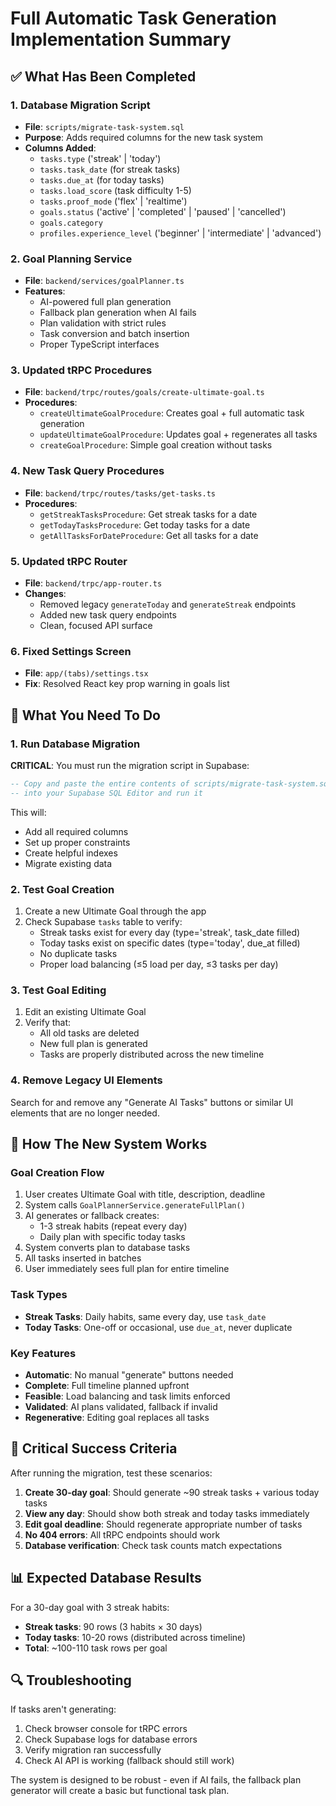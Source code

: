 # Full Automatic Task Generation Implementation Summary

## ✅ What Has Been Completed

### 1. Database Migration Script
- **File**: `scripts/migrate-task-system.sql`
- **Purpose**: Adds required columns for the new task system
- **Columns Added**:
  - `tasks.type` ('streak' | 'today')
  - `tasks.task_date` (for streak tasks)
  - `tasks.due_at` (for today tasks)
  - `tasks.load_score` (task difficulty 1-5)
  - `tasks.proof_mode` ('flex' | 'realtime')
  - `goals.status` ('active' | 'completed' | 'paused' | 'cancelled')
  - `goals.category`
  - `profiles.experience_level` ('beginner' | 'intermediate' | 'advanced')

### 2. Goal Planning Service
- **File**: `backend/services/goalPlanner.ts`
- **Features**:
  - AI-powered full plan generation
  - Fallback plan generation when AI fails
  - Plan validation with strict rules
  - Task conversion and batch insertion
  - Proper TypeScript interfaces

### 3. Updated tRPC Procedures
- **File**: `backend/trpc/routes/goals/create-ultimate-goal.ts`
- **Procedures**:
  - `createUltimateGoalProcedure`: Creates goal + full automatic task generation
  - `updateUltimateGoalProcedure`: Updates goal + regenerates all tasks
  - `createGoalProcedure`: Simple goal creation without tasks

### 4. New Task Query Procedures
- **File**: `backend/trpc/routes/tasks/get-tasks.ts`
- **Procedures**:
  - `getStreakTasksProcedure`: Get streak tasks for a date
  - `getTodayTasksProcedure`: Get today tasks for a date
  - `getAllTasksForDateProcedure`: Get all tasks for a date

### 5. Updated tRPC Router
- **File**: `backend/trpc/app-router.ts`
- **Changes**:
  - Removed legacy `generateToday` and `generateStreak` endpoints
  - Added new task query endpoints
  - Clean, focused API surface

### 6. Fixed Settings Screen
- **File**: `app/(tabs)/settings.tsx`
- **Fix**: Resolved React key prop warning in goals list

## 🔧 What You Need To Do

### 1. Run Database Migration
**CRITICAL**: You must run the migration script in Supabase:

```sql
-- Copy and paste the entire contents of scripts/migrate-task-system.sql
-- into your Supabase SQL Editor and run it
```

This will:
- Add all required columns
- Set up proper constraints
- Create helpful indexes
- Migrate existing data

### 2. Test Goal Creation
1. Create a new Ultimate Goal through the app
2. Check Supabase `tasks` table to verify:
   - Streak tasks exist for every day (type='streak', task_date filled)
   - Today tasks exist on specific dates (type='today', due_at filled)
   - No duplicate tasks
   - Proper load balancing (≤5 load per day, ≤3 tasks per day)

### 3. Test Goal Editing
1. Edit an existing Ultimate Goal
2. Verify that:
   - All old tasks are deleted
   - New full plan is generated
   - Tasks are properly distributed across the new timeline

### 4. Remove Legacy UI Elements
Search for and remove any "Generate AI Tasks" buttons or similar UI elements that are no longer needed.

## 🎯 How The New System Works

### Goal Creation Flow
1. User creates Ultimate Goal with title, description, deadline
2. System calls `GoalPlannerService.generateFullPlan()`
3. AI generates or fallback creates:
   - 1-3 streak habits (repeat every day)
   - Daily plan with specific today tasks
4. System converts plan to database tasks
5. All tasks inserted in batches
6. User immediately sees full plan for entire timeline

### Task Types
- **Streak Tasks**: Daily habits, same every day, use `task_date`
- **Today Tasks**: One-off or occasional, use `due_at`, never duplicate

### Key Features
- **Automatic**: No manual "generate" buttons needed
- **Complete**: Full timeline planned upfront
- **Feasible**: Load balancing and task limits enforced
- **Validated**: AI plans validated, fallback if invalid
- **Regenerative**: Editing goal replaces all tasks

## 🚨 Critical Success Criteria

After running the migration, test these scenarios:

1. **Create 30-day goal**: Should generate ~90 streak tasks + various today tasks
2. **View any day**: Should show both streak and today tasks immediately
3. **Edit goal deadline**: Should regenerate appropriate number of tasks
4. **No 404 errors**: All tRPC endpoints should work
5. **Database verification**: Check task counts match expectations

## 📊 Expected Database Results

For a 30-day goal with 3 streak habits:
- **Streak tasks**: 90 rows (3 habits × 30 days)
- **Today tasks**: 10-20 rows (distributed across timeline)
- **Total**: ~100-110 task rows per goal

## 🔍 Troubleshooting

If tasks aren't generating:
1. Check browser console for tRPC errors
2. Check Supabase logs for database errors
3. Verify migration ran successfully
4. Check AI API is working (fallback should still work)

The system is designed to be robust - even if AI fails, the fallback plan generator will create a basic but functional task plan.